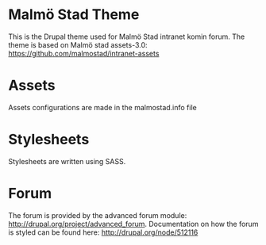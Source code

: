 Malmö Stad Theme
=============

This is the Drupal theme used for Malmö Stad intranet komin forum. The theme is based on Malmö stad assets-3.0: https://github.com/malmostad/intranet-assets

# Assets 

Assets configurations are made in the malmostad.info file

# Stylesheets

Stylesheets are written using SASS.

# Forum

The forum is provided by the advanced forum module: http://drupal.org/project/advanced_forum. Documentation on how the forum is styled can be found here: http://drupal.org/node/512116
